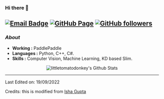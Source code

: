 ### Hi there 👋
<!-- This is modified from https://github.com/durgeshsamariya/awesome-github-profile-readme-templates/blob/master/Isha2103.md -->

[![Email Badge](https://img.shields.io/badge/-dazhiningsibuqu@163.com-c14438?style=flat-square&logo=Email&logoColor=white&link=mailto:dazhiningsibuqu@163.com)](mailto:dazhiningsibuqu@163.com) [![GitHub Page](https://img.shields.io/badge/-littletomatodonkey.github.io-c14438?style=flat-square&logo=Website&logoColor=white&link=https://littletomatodonkey.github.io)](https://littletomatodonkey.github.io) [![GitHub followers](https://img.shields.io/github/followers/littletomatodonkey.svg?style=social&label=Follow&maxAge=2592000)](https://github.com/littletomatodonkey?tab=followers)
---------------------------------------------------------------------------------------------------------------------------------------------------------------------------------
### <i>About</i>

-  **Working :** PaddlePaddle
-  **Languages :** Python, C++, C#.
-  **Skills :** Computer Vision, Machine Learning, KD based Slim.


<p align="center">
  <img alt="littletomatodonkey's Github Stats" src="https://github-readme-stats.vercel.app/api?username=littletomatodonkey&show_icons=true&theme=radical">
</p>


-----
Last Edited on: 19/09/2022

Credits: this is modified from [Isha Gupta](https://github.com/Isha2103)
